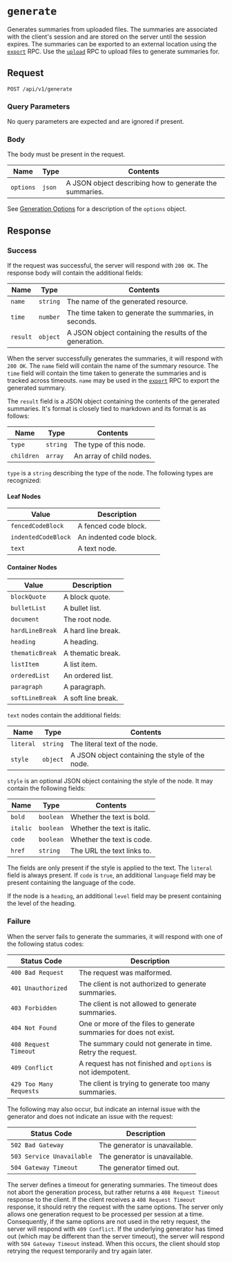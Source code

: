 # `generate`

Generates summaries from uploaded files. The summaries are associated with the client's session and are stored on the server until the session expires. The summaries can be exported to an external location using the [`export`](#export) RPC. Use the [`upload`](#upload) RPC to upload files to generate summaries for.

## Request

`POST /api/v1/generate`

### Query Parameters

No query parameters are expected and are ignored if present.

### Body

The body must be present in the request.

| Name | Type | Contents |
| ---- | ---- | ----------- |
| `options` | `json` | A JSON object describing how to generate the summaries. |

See [Generation Options](GENERATION.md) for a description of the `options` object.

## Response

### Success

If the request was successful, the server will respond with `200 OK`. The response body will contain the additional fields:

| Name | Type | Contents |
| ---- | ---- | -------- |
| `name` | `string` | The name of the generated resource. |
| `time` | `number` | The time taken to generate the summaries, in seconds. |
| `result` | `object` | A JSON object containing the results of the generation. |

When the server successfully generates the summaries, it will respond with `200 OK`. The `name` field will contain the name of the summary resource. The `time` field will contain the time taken to generate the summaries and is tracked across timeouts. `name` may be used in the 
[`export`](#export) RPC to export the generated summary.

The `result` field is a JSON object containing the contents of the generated summaries. It's format is closely tied to markdown and its format is as follows:

| Name | Type | Contents |
| ---- | ---- | -------- |
| `type` | `string` | The type of this node. |
| `children` | `array` | An array of child nodes. |

`type` is a `string` describing the type of the node. The following types are recognized:

#### Leaf Nodes

| Value | Description |
| ----- | ----------- |
| `fencedCodeBlock` | A fenced code block. |
| `indentedCodeBlock` | An indented code block. |
| `text` | A text node. |

#### Container Nodes

| Value | Description |
| ----- | ----------- |
| `blockQuote` | A block quote. |
| `bulletList` | A bullet list. |
| `document` | The root node. |
| `hardLineBreak` | A hard line break. |
| `heading` | A heading. |
| `thematicBreak` | A thematic break. |
| `listItem` | A list item. |
| `orderedList` | An ordered list. |
| `paragraph` | A paragraph. |
| `softLineBreak` | A soft line break. |

`text` nodes contain the additional fields:

| Name | Type | Contents |
| ---- | ---- | -------- |
| `literal` | `string` | The literal text of the node. |
| `style` | `object` | A JSON object containing the style of the node. |

`style` is an optional JSON object containing the style of the node. It may contain the following fields:

| Name | Type | Contents |
| ---- | ---- | -------- |
| `bold` | `boolean` | Whether the text is bold. |
| `italic` | `boolean` | Whether the text is italic. |
| `code` | `boolean` | Whether the text is code. |
| `href` | `string` | The URL the text links to. |

The fields are only present if the style is applied to the text. The `literal` field is always present. If `code` is `true`, an additional `language` field may be present containing the language of the code.

If the node is a `heading`, an additional `level` field may be present containing the level of the heading.

### Failure

When the server fails to generate the summaries, it will respond with one of the following status codes:

| Status Code | Description |
| ----------- | ----------- |
| `400 Bad Request` | The request was malformed. |
| `401 Unauthorized` | The client is not authorized to generate summaries. |
| `403 Forbidden` | The client is not allowed to generate summaries. |
| `404 Not Found` | One or more of the files to generate summaries for does not exist. |
| `408 Request Timeout` | The summary could not generate in time. Retry the request. |
| `409 Conflict` | A request has not finished and `options` is not idempotent. |
| `429 Too Many Requests` | The client is trying to generate too many summaries. |

The following may also occur, but indicate an internal issue with the generator and does not indicate an issue with the request:

| Status Code | Description |
| ----------- | ----------- |
| `502 Bad Gateway` | The generator is unavailable. |
| `503 Service Unavailable` | The generator is unavailable. |
| `504 Gateway Timeout` | The generator timed out. |

The server defines a timeout for generating summaries. The timeout does not abort the generation process, but rather returns a `408 Request Timeout` response to the client. If the client receives a `408 Request Timeout` response, it should retry the request with the same options. The server only allows one generation request to be processed per session at a time. Consequently, if the same options are not used in the retry request, the server will respond with `409 Conflict`. If the underlying generator has timed out (which may be different than the server timeout), the server will respond with `504 Gateway Timeout` instead. When this occurs, the client should stop retrying the request temporarily and try again later.
